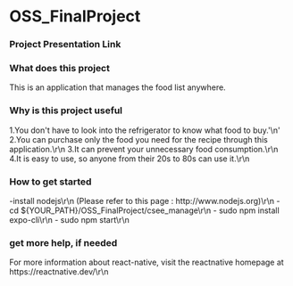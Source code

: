 # OSS_FinalProject
<h3>Project Presentation Link</h3>
<h3>What does this project</h3>
This is an application that manages the food list anywhere.

<h3>Why is this project useful</h3>
1.You don't have to look into the refrigerator to know what food to buy.'\n'
2.You can purchase only the food you need for the recipe through this application.\r\n
3.It can prevent your unnecessary food consumption.\r\n
4.It is easy to use, so anyone from their 20s to 80s can use it.\r\n

<h3>How to get started</h3>
-install nodejs\r\n
  (Please refer to this page : http://www.nodejs.org)\r\n
- cd ${YOUR_PATH}/OSS_FinalProject/csee_manage\r\n
- sudo npm install expo-cli\r\n
- sudo npm start\r\n

<h3>get more help, if needed</h3>
For more information about react-native, visit the reactnative homepage at  https://reactnative.dev/\r\n
